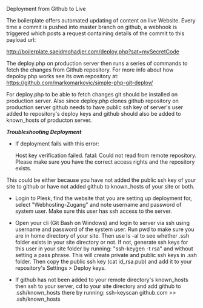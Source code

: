 Deployment from Github to Live

The boilerplate offers automated updating of content on live Website. Every time a commit is pushed into master branch on github, a webhook is triggered which posts a request containing details of the commit to this payload url:

http://boilerplate.saeidmohadjer.com/deploy.php?sat=mySecretCode

The deploy.php on production server then runs a series of commands to fetch the changes from Github repository. For more info about how depoloy.php works see its own repository at: https://github.com/markomarkovic/simple-php-git-deploy/

For deploy.php to be able to fetch changes git should be installed on production server. Also since deploy.php clones github repository on production server github needs to have public ssh key of server's user added to repository's deploy keys and github should also be added to known_hosts of producton server. 

***Troubleshooting Deployment***

- If deployment fails with this error: 

  Host key verification failed.
  fatal: Could not read from remote repository.
  Please make sure you have the correct access rights and the repository exists.
  
This could be either because you have not added the public ssh key of your site to github or have not added github to known_hosts of your site or both.

- Login to Plesk, find the website that you are setting up deployment for, select "Webhosting-Zugang" and note username and password of system user. Make sure this user has ssh access to the server.

- Open your cli (Git Bash on Windows) and login to server via ssh using username and password of the system user. Run pwd to make sure you are in home directory of your site. Then use ls -al to see whether .ssh folder exists in your site directory or not. If not, generate ssh keys for this user in your site folder by running: "ssh-keygen -t rsa" and without setting a pass phrase. This will create private and public ssh keys in .ssh folder. Then copy the public ssh key (cat id_rsa.pub) and add it to your repository's Settings > Deploy keys. 

- If github has not been added to your remote directory's known_hosts then ssh to your server, cd to your site directory and add github to .ssh/known_hosts there by running: ssh-keyscan github.com >> .ssh/known_hosts

